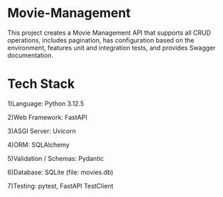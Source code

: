 # Movie-Management
This project creates a Movie Management API that supports all CRUD operations, includes pagination, has configuration based on the environment, features unit and integration tests, and provides Swagger documentation.

# Tech Stack

1)Language: Python 3.12.5

2)Web Framework: FastAPI

3)ASGI Server: Uvicorn

4)ORM: SQLAlchemy

5)Validation / Schemas: Pydantic

6)Database: SQLite (file: movies.db)

7)Testing: pytest, FastAPI TestClient
